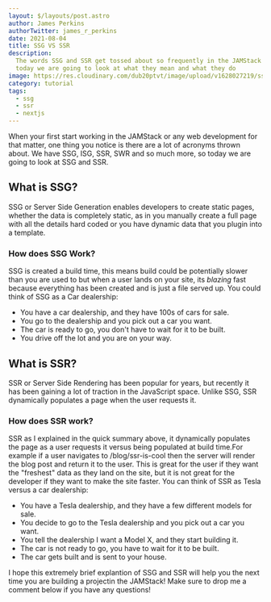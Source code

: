 ```yaml
---
layout: $/layouts/post.astro
author: James Perkins
authorTwitter: james_r_perkins
date: 2021-08-04
title: SSG VS SSR
description:
  The words SSG and SSR get tossed about so frequently in the JAMStack world,
  today we are going to look at what they mean and what they do
image: https://res.cloudinary.com/dub20ptvt/image/upload/v1628027219/ssr-versus-ssg-final_xmmfwq.png
category: tutorial
tags:
  - ssg
  - ssr
  - nextjs
---
```


When your first start working in the JAMStack or any web development for that matter, one thing you notice is there are a lot of acronyms thrown about. We have SSG, ISG, SSR, SWR and so much more, so today we are going to look at SSG and SSR.

## What is SSG?

SSG or Server Side Generation enables developers to create static pages, whether the data is completely static, as in you manually create a full page with all the details hard coded or you have dynamic data that you plugin into a template.

### How does SSG Work?

SSG is created a build time, this means build could be potentially slower than you are used to but when a user lands on your site, its _blazing_ fast because everything has been created and is just a file served up. You could think of SSG as a Car dealership:

- You have a car dealership, and they have 100s of cars for sale.
- You go to the dealership and you pick out a car you want.
- The car is ready to go, you don't have to wait for it to be built.
- You drive off the lot and you are on your way.

## What is SSR?

SSR or Server Side Rendering has been popular for years, but recently it has been gaining a lot of traction in the JavaScript space. Unlike SSG, SSR dynamically populates a page when the user requests it.

### How does SSR work?

SSR as I explained in the quick summary above, it dynamically populates the page as a user requests it versus being populated at build time.For example if a user navigates to /blog/ssr-is-cool then the server will render the blog post and return it to the user. This is great for the user if they want the "freshest" data as they land on the site, but it is not great for the developer if they want to make the site faster. You can think of SSR as Tesla versus a car dealership:

- You have a Tesla dealership, and they have a few different models for sale.
- You decide to go to the Tesla dealership and you pick out a car you want.
- You tell the dealership I want a Model X, and they start building it.
- The car is not ready to go, you have to wait for it to be built.
- The car gets built and is sent to your house.

I hope this extremely brief explantion of SSG and SSR will help you the next time you are building a projectin the JAMStack! Make sure to drop me a comment below if you have any questions!

